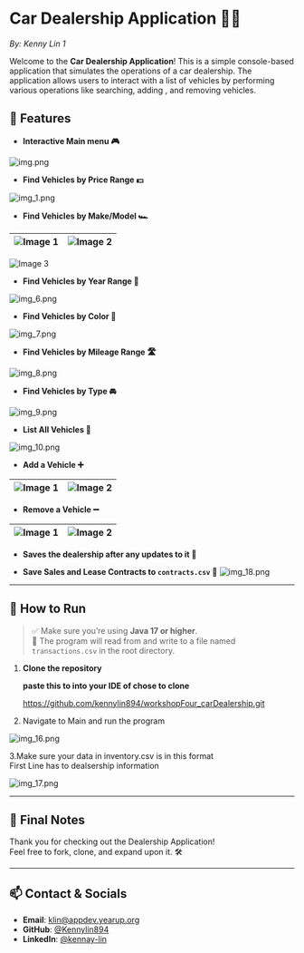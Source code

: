 # Car Dealership Application 🚗🚙
_By: Kenny Lin 1_

Welcome to the **Car Dealership Application**! This is a simple console-based application that simulates the operations 
of a car dealership.
The application allows users to interact with a list of vehicles by performing various operations like searching, adding
, and removing vehicles.

## 📝 Features

- **Interactive Main menu 🎮**

![img.png](img.png)
- **Find Vehicles by Price Range 💵**

![img_1.png](img_1.png)
- **Find Vehicles by Make/Model 🏎️**

| ![Image 1](img_4.png) | ![Image 2](img_3.png) |
|:---------------------:|:---------------------:|
![Image 3](img_5.png)

- **Find Vehicles by Year Range 📅**

![img_6.png](img_6.png)
- **Find Vehicles by Color 🎨**

![img_7.png](img_7.png)

- **Find Vehicles by Mileage Range 🛣️**

![img_8.png](img_8.png)
- **Find Vehicles by Type 🚘**

![img_9.png](img_9.png)
- **List All Vehicles 📜**

![img_10.png](img_10.png)
- **Add a Vehicle ➕**

| ![Image 1](img_11.png) | ![Image 2](img_12.png) |
|:---------------------:|:---------------------:|
- **Remove a Vehicle ➖**

| ![Image 1](img_14.png) | ![Image 2](img_13.png) |
|:---------------------:|:---------------------:|
- **Saves the dealership after any updates to it 💾**

- **Save Sales and Lease Contracts to `contracts.csv` 🧾**
![img_18.png](img_18.png)
---
## 🚀 How to Run

> ✅ Make sure you’re using **Java 17 or higher**.  
> 📂 The program will read from and write to a file named `transactions.csv` in the root directory.
1. **Clone the repository**

   **paste this to into your IDE of chose to clone**

   https://github.com/kennylin894/workshopFour_carDealership.git

2. Navigate to Main and run the program

![img_16.png](img_16.png)

3.Make sure your data in inventory.csv is in this format  
First Line has to dealsership information

![img_17.png](img_17.png)


--------

## 🙌 Final Notes
Thank you for checking out the Dealership Application!  
Feel free to fork, clone, and expand upon it. 🛠️

----

## 📫 Contact & Socials

- **Email**: klin@appdev.yearup.org
- **GitHub**: [@Kennylin894](https://github.com/kennylin894)
- **LinkedIn**: [@kennay-lin](https://www.linkedin.com/in/kennay-lin/)

 
 